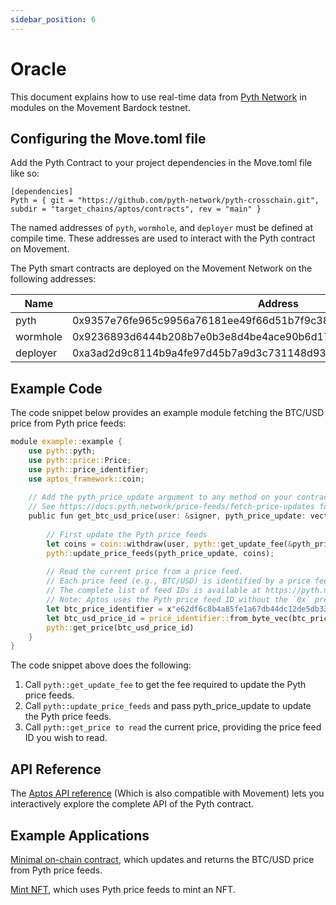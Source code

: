 ```yaml
---
sidebar_position: 6
---
```


# Oracle

This document explains how to use real-time data from [Pyth Network](https://www.pyth.network/) in modules on the Movement Bardock testnet.

## Configuring the Move.toml file

Add the Pyth Contract to your project dependencies in the Move.toml file like so:

```
[dependencies]
Pyth = { git = "https://github.com/pyth-network/pyth-crosschain.git", subdir = "target_chains/aptos/contracts", rev = "main" }
```

The named addresses of `pyth`, `wormhole`, and `deployer` must be defined at compile time. These addresses are used to interact with the Pyth contract on Movement.

The Pyth smart contracts are deployed on the Movement Network on the following addresses:

| Name     | Address                                                            |
|----------|--------------------------------------------------------------------|
| pyth     | 0x9357e76fe965c9956a76181ee49f66d51b7f9c3800182a944ed96be86301e49f |
| wormhole | 0x9236893d6444b208b7e0b3e8d4be4ace90b6d17817ab7d1584e46a33ef5c50c9 |
| deployer | 0xa3ad2d9c8114b9a4fe97d45b7a9d3c731148d936b0f5dd396fc20a53a11a70da |


## Example Code

The code snippet below provides an example module fetching the BTC/USD price from Pyth price feeds:

```rust
module example::example {
    use pyth::pyth;
    use pyth::price::Price;
    use pyth::price_identifier;
    use aptos_framework::coin;
 
    // Add the pyth_price_update argument to any method on your contract that needs to read the Pyth price.
    // See https://docs.pyth.network/price-feeds/fetch-price-updates for more information on how to fetch the pyth_price_update.
    public fun get_btc_usd_price(user: &signer, pyth_price_update: vector<vector<u8>>): Price {
 
        // First update the Pyth price feeds
        let coins = coin::withdraw(user, pyth::get_update_fee(&pyth_price_update));
        pyth::update_price_feeds(pyth_price_update, coins);
 
        // Read the current price from a price feed.
        // Each price feed (e.g., BTC/USD) is identified by a price feed ID.
        // The complete list of feed IDs is available at https://pyth.network/developers/price-feed-ids
        // Note: Aptos uses the Pyth price feed ID without the `0x` prefix.
        let btc_price_identifier = x"e62df6c8b4a85fe1a67db44dc12de5db330f7ac66b72dc658afedf0f4a415b43";
        let btc_usd_price_id = price_identifier::from_byte_vec(btc_price_identifier);
        pyth::get_price(btc_usd_price_id)
    }
}
```
 
 The code snippet above does the following:

1. Call `pyth::get_update_fee` to get the fee required to update the Pyth price feeds.
2. Call `pyth::update_price_feeds` and pass pyth_price_update to update the Pyth price feeds.
3. Call `pyth::get_price to read` the current price, providing the price feed ID you wish to read.


## API Reference

The [Aptos API reference](https://docs.pyth.network/price-feeds/api-reference/aptos) (Which is also compatible with Movement) lets you interactively explore the complete API of the Pyth contract.


## Example Applications

[Minimal on-chain contract](https://github.com/pyth-network/pyth-examples/blob/main/price_feeds/aptos/fetch_btc_price/sources/example.move), which updates and returns the BTC/USD price from Pyth price feeds.

[Mint NFT](https://github.com/pyth-network/pyth-examples/tree/main/price_feeds/aptos/mint_nft), which uses Pyth price feeds to mint an NFT.